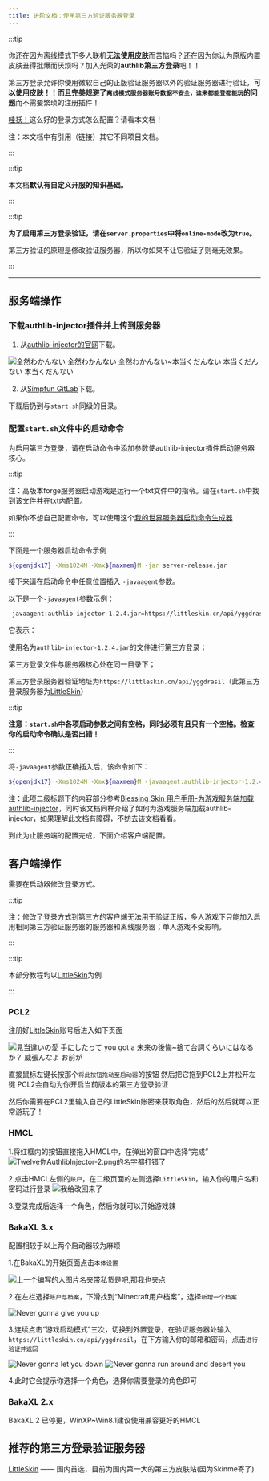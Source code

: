 ```yaml
---
title: 进阶文档：使用第三方验证服务器登录
---
```


:::tip

你还在因为离线模式下多人联机**无法使用皮肤**而苦恼吗？还在因为你认为原版内置皮肤丑得批爆而厌烦吗？加入光荣的**authlib第三方登录**吧！！

第三方登录允许你使用微软自己的正版验证服务器以外的验证服务器进行验证，**可以使用皮肤！！**而且**完美规避了`离线模式服务器账号数据不安全，谁来都能登都能玩`的问题**而不需要繁琐的注册插件！

[哇袄！](https://minecraft.net/zh-hans/)这么好的登录方式怎么配置？请看本文档！

注：本文档中有引用（链接）其它不同项目文档。

:::

:::tip

本文档**默认有自定义开服的知识基础。**

:::

:::tip

**为了启用第三方登录验证，请在`server.properties`中将`online-mode`改为`true`。**

第三方验证的原理是修改验证服务器，所以你如果不让它验证了则毫无效果。

:::

-----

## 服务端操作

### 下载authlib-injector插件并上传到服务器

1. 从[authlib-injector的官网](https://authlib-injector.yushi.moe/)下载。

![全然わかんない 全然わかんない 全然わかんない~本当くだんない 本当くだんない 本当くだんない](/img/pages/AuthlibInjector-1.png)

2. 从[Simpfun GitLab](https://gitlab.simpfun.me/ZengXiaoPi/simpfun_wiki_res/-/raw/main/authlib-injector-1.2.4.jar?inline=false)下载。

下载后扔到与`start.sh`同级的目录。

### 配置`start.sh`文件中的启动命令

为启用第三方登录，请在启动命令中添加参数使authlib-injector插件启动服务器核心。

:::tip

注：高版本forge服务器启动游戏是运行一个txt文件中的指令。请在`start.sh`中找到该文件并在txt内配置。

如果你不想自己配置命令，可以使用这个[我的世界服务器启动命令生成器](https://deploy-preview-60--lovely-jalebi-5579a8.netlify.app/minecraftbat)

:::

下面是一个服务器启动命令示例

```sh
${openjdk17} -Xms1024M -Xmx${maxmem}M -jar server-release.jar
```

接下来请在启动命令中任意位置插入 `-javaagent`参数。

以下是一个`-javaagent`参数示例：

```sh
-javaagent:authlib-injector-1.2.4.jar=https://littleskin.cn/api/yggdrasil 
```

它表示：

  使用名为`authlib-injector-1.2.4.jar`的文件进行第三方登录；
  
  第三方登录文件与服务器核心处在同一目录下；
  
  第三方登录服务器验证地址为`https://littleskin.cn/api/yggdrasil`（此第三方登录服务器为[LittleSkin](https://littleskin.cn/)）

:::tip

**注意：`start.sh`中各项启动参数之间有空格，同时必须有且只有一个空格。检查你的启动命令确认是否出错！**

:::

将`-javaagent`参数正确插入后，该命令如下：

```sh
${openjdk17} -Xms1024M -Xmx${maxmem}M -javaagent:authlib-injector-1.2.4.jar=https://littleskin.cn/api/yggdrasil -jar server-release.jar
```

注：此项二级标题下的内容部分参考[Blessing Skin 用户手册-为游戏服务端加载authlib-injector](https://blessing.netlify.app/yggdrasil-api/authlib-injector.html#%E4%B8%BA%E6%B8%B8%E6%88%8F%E6%9C%8D%E5%8A%A1%E7%AB%AF%E5%8A%A0%E8%BD%BD-authlib-injector)，同时该文档同样介绍了如何为游戏服务端加载authlib-injector，如果理解此文档有障碍，不妨去该文档看看。

到此为止服务端的配置完成，下面介绍客户端配置。

## 客户端操作

需要在启动器修改登录方式。

:::tip

注：修改了登录方式到第三方的客户端无法用于验证正版，多人游戏下只能加入启用相同第三方验证服务器的服务器和离线服务器；单人游戏不受影响。

:::

:::tip

本部分教程均以[LittleSkin](https://littleskin.cn)为例

:::

### PCL2

注册好[LittleSkin](https://littleskin.cn/)账号后进入如下页面

![見当違いの愛 手にしたって you got a 未来の後悔~捨て台詞くらいにはなるか？ 威張んなよ お前が](/img/pages/AuthlibInjector-2.png)

直接鼠标左键长按那个`将此按钮拖动至启动器`的按钮 然后把它拖到PCL2上并松开左键 PCL2会自动为你开启当前版本的第三方登录验证

然后你需要在PCL2里输入自己的LittleSkin账密来获取角色，然后的然后就可以正常游玩了！

### HMCL

1.将红框内的按钮直接拖入HMCL中，在弹出的窗口中选择“完成”
![Twelve你AuthlibInjector-2.png的名字都打错了](/img/pages/AuthlibInjector-3.png)
<!--好好好，你人还挺好的嘞-->
2.点击HMCL左侧的`账户`，在二级页面的左侧选择`LittleSkin`，输入你的用户名和密码进行登录
![我给改回来了](/img/pages/AuthlibInjector-4.png)     
<!--原神启动-->
<!---->
3.登录完成后选择一个角色，然后你就可以开始游戏辣

### BakaXL 3.x

配置相较于以上两个启动器较为麻烦

1.在BakaXL的开始页面点击`本体设置`

![上一个编写的人图片名夹带私货是吧,那我也夹点](/img/pages/AuthlibInjector-5.png)

2.在左栏选择`账户与档案`，下滑找到“Minecraft用户档案”，选择`新增一个档案`

![Never gonna give you up](/img/pages/AuthlibInjector-6.png)

3.连续点击“游戏启动模式”三次，切换到外置登录，在验证服务器处输入`https://littleskin.cn/api/yggdrasil`，在下方输入你的邮箱和密码，点击`进行验证并返回`

![Never gonna let you down](/img/pages/AuthlibInjector-7.png)
![Never gonna run around and desert you](/img/pages/AuthlibInjector-8.png)
<!--Never gonna make you cry-->
<!--Never gonna say good bye-->
<!--Never gonna tell a lie and hurt you-->
4.此时它会提示你选择一个角色，选择你需要登录的角色即可

### BakaXL 2.x
BakaXL 2 已停更，WinXP~Win8.1建议使用兼容更好的HMCL

## 推荐的第三方登录验证服务器

[LittleSkin](https://littleskin.cn/) —— 国内首选，目前为国内第一大的第三方皮肤站(因为Skinme寄了)
